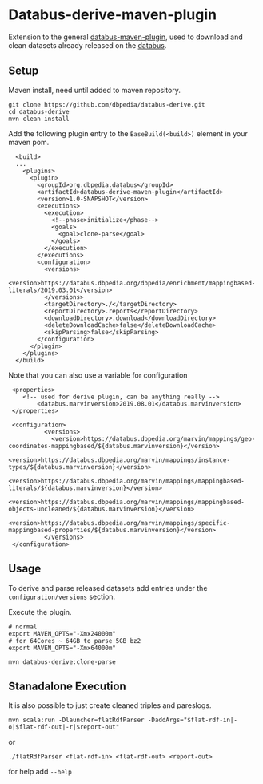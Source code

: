 # Databus-derive-maven-plugin

Extension to the general [databus-maven-plugin](https://github.com/dbpedia/databus-maven-plugin), used to download and clean datasets already released on the [databus](https://databus.dbpedia.org).

## Setup 

Maven install, need until added to maven repository.
```
git clone https://github.com/dbpedia/databus-derive.git
cd databus-derive
mvn clean install
```

Add the following plugin entry to the `BaseBuild(<build>)` element in your maven pom.
```
  <build>
  ...
    <plugins>
      <plugin>
        <groupId>org.dbpedia.databus</groupId>
        <artifactId>databus-derive-maven-plugin</artifactId>
        <version>1.0-SNAPSHOT</version>
        <executions>
          <execution>
            <!--phase>initialize</phase-->
            <goals>
              <goal>clone-parse</goal>
            </goals>
          </execution>
        </executions>
        <configuration>
          <versions>
            <version>https://databus.dbpedia.org/dbpedia/enrichment/mappingbased-literals/2019.03.01</version>
          </versions>
          <targetDirectory>./</targetDirectory>
          <reportDirectory>.reports</reportDirectory>
          <downloadDirectory>.download</downloadDirectory>
          <deleteDownloadCache>false</deleteDownloadCache>
          <skipParsing>false</skipParsing>
        </configuration>
      </plugin>
    </plugins>
  </build>
```

Note that you can also use a variable for configuration
```
 <properties>
	<!-- used for derive plugin, can be anything really -->
        <databus.marvinversion>2019.08.01</databus.marvinversion>
 </properties>

 <configuration>
          <versions>
            <version>https://databus.dbpedia.org/marvin/mappings/geo-coordinates-mappingbased/${databus.marvinversion}</version>
            <version>https://databus.dbpedia.org/marvin/mappings/instance-types/${databus.marvinversion}</version>
            <version>https://databus.dbpedia.org/marvin/mappings/mappingbased-literals/${databus.marvinversion}</version>
            <version>https://databus.dbpedia.org/marvin/mappings/mappingbased-objects-uncleaned/${databus.marvinversion}</version>
            <version>https://databus.dbpedia.org/marvin/mappings/specific-mappingbased-properties/${databus.marvinversion}</version>
          </versions>
 </configuration>
```

## Usage

To derive and parse released datasets add entries under the `configuration/versions` section.

Execute the plugin.

```
# normal
export MAVEN_OPTS="-Xmx24000m" 
# for 64Cores ~ 64GB to parse 5GB bz2
export MAVEN_OPTS="-Xmx64000m" 

mvn databus-derive:clone-parse
```

## Stanadalone Execution

It is also possible to just create cleaned triples and pareslogs.
```
mvn scala:run -Dlauncher=flatRdfParser -DaddArgs="$flat-rdf-in|-o|$flat-rdf-out|-r|$report-out"
```
or
```
./flatRdfParser <flat-rdf-in> <flat-rdf-out> <report-out>
```
for help add `--help`
